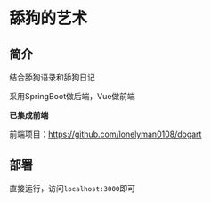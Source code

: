 # 舔狗的艺术

## 简介
结合舔狗语录和舔狗日记

采用SpringBoot做后端，Vue做前端

**已集成前端**

前端项目：https://github.com/lonelyman0108/dogart

## 部署
直接运行，访问`localhost:3000`即可
